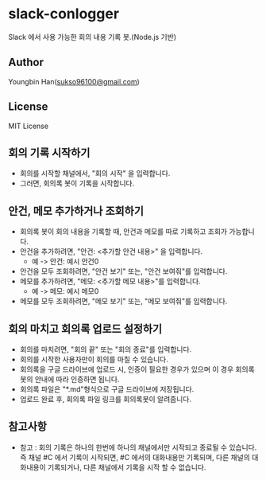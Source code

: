 # slack-conlogger
Slack 에서 사용 가능한 회의 내용 기록 봇.(Node.js 기반)

## Author
Youngbin Han(sukso96100@gmail.com)

## License
MIT License

## 회의 기록 시작하기
- 회의를 시작할 채널에서, "회의 시작" 을 입력합니다.
- 그러면, 회의록 봇이 기록을 시작합니다.

## 안건, 메모 추가하거나 조회하기
- 회의록 봇이 회의 내용을 기록할 때, 안건과 메모를 따로 기록하고 조회가 가능합니다.
- 안건을 추가하려면, "안건: <추가할 안건 내용>" 을 입력합니다.
  - 예 -> 안건: 예시 안건0
- 안건을 모두 조회하려면, "안건 보기" 또는, "안건 보여줘"를 입력합니다.
- 메모를 추가하려면, "메모: <추가할 메모 내용>"를 입력합니다.
  - 예 -> 메모: 예시 메모0
- 메모를 모두 조회하려면, "메모 보기" 또는, "메모 보여줘"를 입력합니다.

## 회의 마치고 회의록 업로드 설정하기
- 회의를 마치려면, "회의 끝" 또는 "회의 종료"를 입력합니다.
- 회의를 시작한 사용자만이 회의를 마칠 수 있습니다.
- 회의록을 구글 드라이브에 업로드 시, 인증이 필요한 경우가 있으며 이 경우 회의록 봇의 안내에 따라 인증하면 됩니다.
- 회의록 파일은 "*.md"형식으로 구글 드라이브에 저장됩니다.
- 업로드 완료 후, 회의록 파일 링크를 회의록봇이 알려줍니다.

## 참고사항
- 참고 : 회의 기록은 하나의 한번에 하나의 채널에서만 시작되고 종료될 수 있습니다. 즉 채널 #C 에서 기록이 시작되면, #C 에서의 대화내용만 기록되며, 다른 채널의 대화내용이 기록되거나, 다른 채널에서 기록을 시작 할 수 없습니다.
